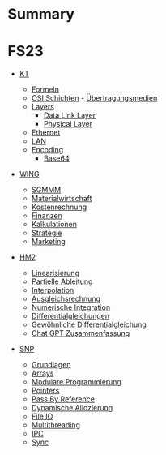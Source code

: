 # Summary

# FS23
- [KT](FS23/KT/Readme.md)
	- [Formeln](FS23/KT/Formeln.md)
	- [OSI Schichten](FS23/KT/OSI%20Referenzmodell.md)
	- [Übertragungsmedien](FS23/KT/Uebertragungsmedien.md)
	- [Layers]()
		- [Data Link Layer](FS23/KT/Layers/Data%20Link%20Layer.md)
		- [Physical Layer](FS23/KT/Layers/Physical%20Layer.md)
	- [Ethernet](FS23/KT/Ethernet.md)
	- [LAN](FS23/KT/LAN.md)
	- [Encoding]()
		- [Base64](FS23/KT/Encoding/Base64.md)
	

- [WING](FS23/WING/Readme.md)
	- [SGMMM](FS23/WING/SGMM.md)
	- [Materialwirtschaft](FS23/WING/Materialwirtschaft.md)
	- [Kostenrechnung](FS23/WING/Kostenrechnung.md)
	- [Finanzen](FS23/WING/Finanzen.md)
	- [Kalkulationen](FS23/WING/Kalkulationen.md)
	- [Strategie](FS23/WING/Strategie.md)
	- [Marketing](FS23/WING/Marketing.md)


- [HM2]()
	- [Linearisierung](FS23/HM2/Numerische%20L%C3%B6sung/Linearisierungen.md)
	- [Partielle Ableitung](FS23/HM2/Numerische%20L%C3%B6sung/Partielle%20Ableitung.md)
	- [Interpolation](FS23/HM2/Interpolation.md)
	- [Ausgleichsrechnung](FS23/HM2/Ausgleichsrechnung.md)
	- [Numerische Integration](FS23/HM2/Numerische%20Integration.md)
	- [Differentialgleichungen](FS23/HM2/Differentialgleichung.md)
	- [Gewöhnliche Differentialgleichung](FS23/HM2/Gewoehnliche%20Differentialgleichungen.md)
	- [Chat GPT Zusammenfassung](FS23/HM2/ChatGPTExport.md)

- [SNP](FS23/SNP/Readme.md)
	- [Grundlagen](FS23/SNP/Grundlagen.md)
	- [Arrays](FS23/SNP/Arrays.md)
	- [Modulare Programmierung](FS23/SNP/Modulare%20Programmierung.md)
	- [Pointers](FS23/SNP/Pointers.md)
	- [Pass By Reference](FS23/SNP/Parameter%20By%20Reference.md)
	- [Dynamische Allozierung](FS23/SNP/Dynamische%20Allozierung.md)
	- [File IO](FS23/SNP/File%20IO.md)
	- [Multithreading](FS23/SNP/Multithreading%20und%20so%20weiter.md)
	- [IPC](FS23/SNP/IPC%20-%20Inter%20Process%20Communication.md)
	- [Sync](FS23/SNP/Sync.md)